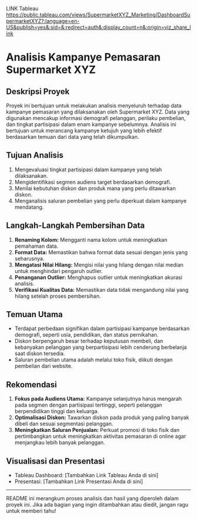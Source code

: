 LINK Tableau https://public.tableau.com/views/SupermarketXYZ_Marketing/DashboardSupermarketXYZ?:language=en-US&publish=yes&:sid=&:redirect=auth&:display_count=n&:origin=viz_share_link

# **Analisis Kampanye Pemasaran Supermarket XYZ**

## **Deskripsi Proyek**
Proyek ini bertujuan untuk melakukan analisis menyeluruh terhadap data kampanye pemasaran yang dilaksanakan oleh Supermarket XYZ. Data yang digunakan mencakup informasi demografi pelanggan, perilaku pembelian, dan tingkat partisipasi dalam enam kampanye sebelumnya. Analisis ini bertujuan untuk merancang kampanye ketujuh yang lebih efektif berdasarkan temuan dari data yang telah dikumpulkan.

## **Tujuan Analisis**
1. Mengevaluasi tingkat partisipasi dalam kampanye yang telah dilaksanakan.
2. Mengidentifikasi segmen audiens target berdasarkan demografi.
3. Menilai kebutuhan diskon dan produk mana yang perlu ditawarkan diskon.
4. Menganalisis saluran pembelian yang perlu diperkuat dalam kampanye mendatang.

## **Langkah-Langkah Pembersihan Data**
1. **Renaming Kolom:** Mengganti nama kolom untuk meningkatkan pemahaman data.
2. **Format Data:** Memastikan bahwa format data sesuai dengan jenis yang seharusnya.
3. **Mengatasi Nilai Hilang:** Mengisi nilai yang hilang dengan nilai median untuk menghindari pengaruh outlier.
4. **Penanganan Outlier:** Menghapus outlier untuk meningkatkan akurasi analisis.
5. **Verifikasi Kualitas Data:** Memastikan data tidak mengandung nilai yang hilang setelah proses pembersihan.

## **Temuan Utama**
- Terdapat perbedaan signifikan dalam partisipasi kampanye berdasarkan demografi, seperti usia, pendidikan, dan status pernikahan.
- Diskon berpengaruh besar terhadap keputusan membeli, dan kebanyakan pelanggan yang berpartisipasi lebih cenderung berbelanja saat diskon tersedia.
- Saluran pembelian utama adalah melalui toko fisik, diikuti dengan pembelian dari website.

## **Rekomendasi**
1. **Fokus pada Audiens Utama:** Kampanye selanjutnya harus mengarah pada segmen dengan partisipasi tertinggi, seperti pelanggan berpendidikan tinggi dan keluarga.
2. **Optimalisasi Diskon:** Tawarkan diskon pada produk yang paling banyak dibeli dan sesuai segmentasi pelanggan.
3. **Meningkatkan Saluran Penjualan:** Perkuat promosi di toko fisik dan pertimbangkan untuk meningkatkan aktivitas pemasaran di online agar menjangkau lebih banyak pelanggan.

## **Visualisasi dan Presentasi**
- Tableau Dashboard: [Tambahkan Link Tableau Anda di sini]
- Presentasi: [Tambahkan Link Presentasi Anda di sini]

---

README ini merangkum proses analisis dan hasil yang diperoleh dalam proyek ini. Jika ada bagian yang ingin ditambahkan atau diedit, jangan ragu untuk memberi tahu!
